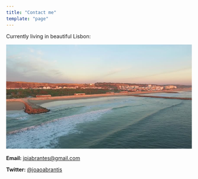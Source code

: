 ```yaml
---
title: "Contact me"
template: "page"
---
```


Currently living in beautiful Lisbon:

![Costa](static/img/contact/costa1.jpg)

**Email:** <a href=mailto:jpiabrantes@gmail.com>jpiabrantes@gmail.com</a>

**Twitter:** <a href='https://www.twitter.com/joaoabrantis'>@joaoabrantis</a>
